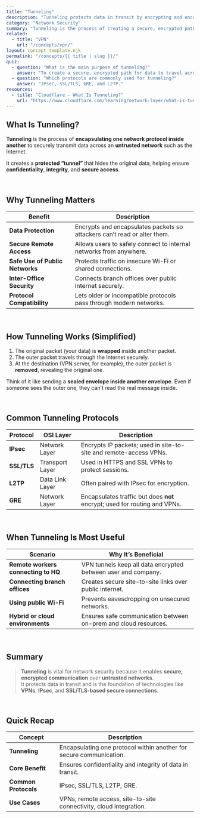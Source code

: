 ```yaml
---
title: "Tunneling"
description: "Tunneling protects data in transit by encrypting and encapsulating packets, creating secure communication paths for VPNs, remote access, and site-to-site connections."
category: "Network Security"
summary: "Tunneling is the process of creating a secure, encrypted path for data to travel across untrusted networks."
related:
  - title: "VPN"
    url: "/concepts/vpn/"
layout: concept_template.njk
permalink: "/concepts/{{ title | slug }}/"
quiz:
  - question: "What is the main purpose of tunneling?"
    answer: "To create a secure, encrypted path for data to travel across untrusted networks."
  - question: "Which protocols are commonly used for tunneling?"
    answer: "IPsec, SSL/TLS, GRE, and L2TP."
resources:
  - title: "Cloudflare – What Is Tunneling?"
    url: "https://www.cloudflare.com/learning/network-layer/what-is-tunneling/"
---
```


## What Is Tunneling?

**Tunneling** is the process of **encapsulating one network protocol inside another** to securely transmit data across an **untrusted network** such as the Internet.  

It creates a **protected “tunnel”** that hides the original data, helping ensure **confidentiality**, **integrity**, and **secure access**.

<br>

## Why Tunneling Matters

| Benefit | Description |
|----------|--------------|
| **Data Protection** | Encrypts and encapsulates packets so attackers can’t read or alter them. |
| **Secure Remote Access** | Allows users to safely connect to internal networks from anywhere. |
| **Safe Use of Public Networks** | Protects traffic on insecure Wi-Fi or shared connections. |
| **Inter-Office Security** | Connects branch offices over public Internet securely. |
| **Protocol Compatibility** | Lets older or incompatible protocols pass through modern networks. |

<br>

## How Tunneling Works (Simplified)

1. The original packet (your data) is **wrapped** inside another packet.  
2. The outer packet travels through the Internet securely.  
3. At the destination (VPN server, for example), the outer packet is **removed**, revealing the original one.  

Think of it like sending a **sealed envelope inside another envelope**. Even if someone sees the outer one, they can’t read the real message inside.

<br>

## Common Tunneling Protocols

| Protocol | OSI Layer | Description |
|-----------|------------|-------------|
| **IPsec** | Network Layer | Encrypts IP packets; used in site-to-site and remote-access VPNs. |
| **SSL/TLS** | Transport Layer | Used in HTTPS and SSL VPNs to protect sessions. |
| **L2TP** | Data Link Layer | Often paired with IPsec for encryption. |
| **GRE** | Network Layer | Encapsulates traffic but does **not** encrypt; used for routing and VPNs. |

<br>

## When Tunneling Is Most Useful

| Scenario | Why It’s Beneficial |
|-----------|--------------------|
| **Remote workers connecting to HQ** | VPN tunnels keep all data encrypted between user and company. |
| **Connecting branch offices** | Creates secure site-to-site links over public internet. |
| **Using public Wi-Fi** | Prevents eavesdropping on unsecured networks. |
| **Hybrid or cloud environments** | Ensures safe communication between on-prem and cloud resources. |

<br>

## Summary

> **Tunneling** is vital for network security because it enables **secure, encrypted communication** over **untrusted networks**.  
It protects data in transit and is the foundation of technologies like **VPNs**, **IPsec**, and **SSL/TLS-based secure connections**.

<br>

## Quick Recap

| Concept | Description |
|----------|--------------|
| **Tunneling** | Encapsulating one protocol within another for secure communication. |
| **Core Benefit** | Ensures confidentiality and integrity of data in transit. |
| **Common Protocols** | IPsec, SSL/TLS, L2TP, GRE. |
| **Use Cases** | VPNs, remote access, site-to-site connectivity, cloud integration. |
